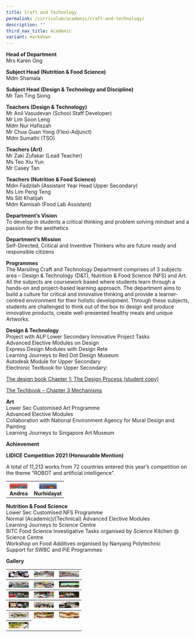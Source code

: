```yaml
---
title: Craft and Technology
permalink: /curriculum/academic/craft-and-technology/
description: ""
third_nav_title: Academic
variant: markdown
---
```

**Head of Department**  
Mrs Karen Ong

**Subject Head (Nutrition &amp; Food Science)**  
Mdm Shamala

**Subject Head (Design &amp; Technology and Discipline)**  
Mr Tan Ting Siong

**Teachers (Design &amp; Technology)**  
Mr&nbsp;Anil&nbsp;Vasudevan (School Staff Developer)  
Mr Lim Soon Leng  
Mdm Nur Hafiszah  
Mr Chua Guan Yong (Flexi-Adjunct)  
Mdm Sumathi (TSO)

**Teachers (Art)**  
Mr Zaki Zufakar (Lead Teacher)  
Ms Teo Xiu Yun  
Mr Casey Tan

**Teachers (Nutrition &amp; Food Science)**  
Mdm Fadzilah (Assistant Year Head Upper Secondary)  
Ms Lim Peng Teng  
Ms Siti Khatijah  
Mdm Kamisah (Food Lab Assistant)

**Department’s Vision**  
To develop in students a critical thinking and problem solving mindset and a passion for the aesthetics

**Department’s Mission**  
Self-Directed, Critical and Inventive Thinkers who are future ready and responsible citizens

**Programmes**  
The Marsiling Craft and Technology Department comprises of 3 subjects area – Design &amp; Technology (D&amp;T), Nutrition &amp; Food Science (NFS) and Art. All the subjects are coursework based where students learn through a hands-on and project-based learning approach. The department aims to build a culture for critical and innovative thinking and provide a learner-centred environment for their holistic development. Through these subjects, students are challenged to think out of the box to design and produce innovative products, create well-presented healthy meals and unique Artworks.

**Design &amp; Technology**  
Project with ALP&nbsp;Lower Secondary Innovative Project Tasks  
Advanced Elective Modules on Design  
Express Design Modules with Design Rete  
Learning Journeys to Red Dot Design Museum  
Autodesk Module for Upper Secondary  
Electronic Textbook for Upper Secondary:

[The design book Chapter 1: The Design Process (student copy)](https://marsilingsec.moe.edu.sg/wp-content/uploads/2019/01/thedesignbook_students-Chapter-1-The-Design-Process.pdf)

[The Techbook – Chapter 3 Mechanisms](https://marsilingsec.moe.edu.sg/wp-content/uploads/2021/01/thetechbook-Chapter-3-Mechanisms.pdf)

**Art**  
Lower Sec Customised Art Programme  
Advanced Elective Modules  
Collaboration with National Environment Agency for Mural Design and Painting  
Learning Journeys to Singapore Art Museum

**Achievement**

**LIDICE Competition 2021 (Honourable Mention)**

A total of 11,213 works from 72 countries entered this year’s competition on the theme “ROBOT and artificial intelligence”.

<table>
<tbody>
  <tr>
    <th><img src="/images/Andrea.jpeg" width="55" height="17"><br>Andrea</th>
    <th><img src="/images/Nurhidayat.jpeg" width="55" height="17"><br>Nurhidayat</th>
  </tr>
</tbody>
</table>

**Nutrition &amp; Food Science**  
Lower Sec Customised NFS Programme  
Normal (Academic)/(Technical) Advanced Elective Modules  
Learning Journeys to Science Centre  
BITC&nbsp;Food Science Investigative Tasks organised by Science Kitchen @ Science Centre  
Workshop on Food Additives organised by Nanyang Polytechnic&nbsp;  
Support for SWBC and PiE Programmes

**Gallery**

<table>
<tbody>
  <tr>
    <th><img src="/images/MG_0360-768x512.jpeg" width="55" height="17"></th>
    <th><img src="/images/2018_IDP_Lit-Art02-768x509.jpeg" width="55" height="17"></th>
		<th><img src="/images/2018_IDP_Lit-Art03.jpeg" width="55" height="17"></th>
  </tr>
	<tr>
    <th><img src="/images/01-768x1024.jpeg" width="55" height="17"></th>
    <th><img src="/images/02-768x1024.jpeg" width="55" height="17"></th>
		<th><img src="/images/10-768x1024.jpeg" width="55" height="17"></th>
  </tr>
	<tr>
    <th><img src="/images/05-2-768x373.jpeg" width="55" height="17"></th>
    <th><img src="/images/06-768x373.jpeg" width="55" height="17"></th>
		<th><img src="/images/07-768x373.jpeg" width="55" height="17"></th>
  </tr>
	<tr>
    <th><img src="/images/08-768x576.jpeg" width="55" height="17"></th>
    <th><img src="/images/09-768x576.jpeg" width="55" height="17"></th>
		<th><img src="/images/12-1-768x576.jpeg" width="55" height="17"></th>
  </tr>
	<tr>
    <th><img src="/images/11-1-768x576.jpeg" width="55" height="17"></th>
    <th><img src="/images/13-576x1024.jpeg" width="55" height="17"></th>
		<th><img src="/images/14-682x1024.jpeg" width="55" height="17"></th>
  </tr>
	<tr>
    <th><img src="/images/15-768x452.jpeg" width="55" height="17"></th>
  </tr>
</tbody>
</table>